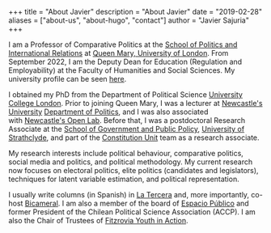 +++
title = "About Javier"
description = "About Javier"
date = "2019-02-28"
aliases = ["about-us", "about-hugo", "contact"]
author = "Javier Sajuria"
+++


 I am a Professor of Comparative Politics at the [School of Politics and International Relations](http://www.politics.qmul.ac.uk) at [Queen Mary, University of London](http://www.qmul.ac.uk). From September 2022, I am the Deputy Dean for Education (Regulation and Employability) at the Faculty of Humanities and Social Sciences. My university profile can be seen [here](https://www.qmul.ac.uk/politics/staff/profiles/sajuriajavier.html).


I obtained my PhD from the Department of Political Science [University College London](http://www.ucl.ac.uk). Prior to joining Queen Mary, I was a lecturer at [Newcastle's University][1] [Department of Politics][2], and I was also associated with [Newcastle's Open Lab][3]. Before that, I was a postdoctoral Research Associate at the [School of Government and Public Policy](http://www.strath.ac.uk/humanities/schoolofgovernmentandpublicpolicy/), [University of Strathclyde](http://www.strath.ac.uk/), and part of the [Constitution Unit][4] team as a research associate.

My research interests include political behaviour, comparative politics, social media and politics, and political methodology. My current research now focuses on electoral politics, elite politics (candidates and legislators), techniques for latent variable estimation, and political representation.

I usually write columns (in Spanish) in [La Tercera](https://www.latercera.com/autor/javier-sajuria/) and, more importantly, co-host [Bicameral](https://open.spotify.com/show/7eL0L2zmrZA9BoSv2zXdzD). I am also a member of the board of [Espacio Público](www.espaciopublico.cl) and former President of the Chilean Political Science Association (ACCP). I am also the Chair of Trustees of [Fitzrovia Youth in Action](www.fya.org.uk).


 [1]: http://www.ncl.ac.uk
 [2]: http://www.ncl.ac.uk/gps/politics/
 [3]: https://openlab.ncl.ac.uk
 [4]: http://www.ucl.ac.uk/constitution-unit/

<a rel="me" href="https://mastodon.online/@jsajuria"></a>
